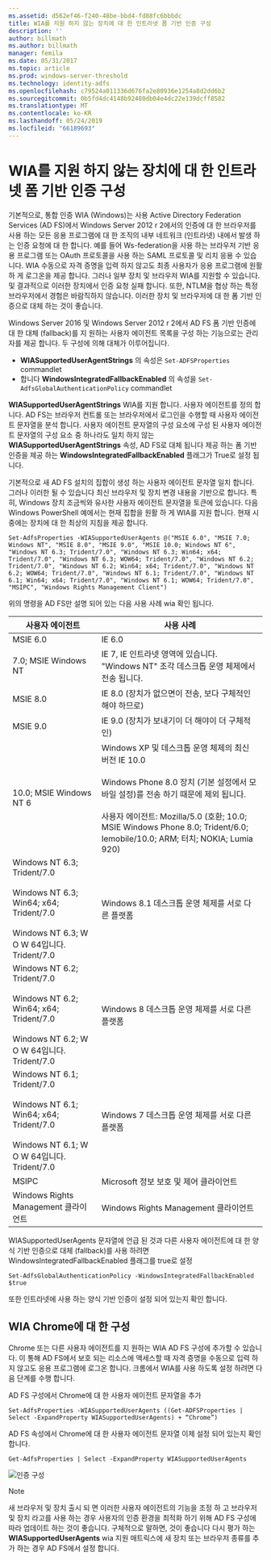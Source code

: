 ```yaml
---
ms.assetid: d562ef46-f240-48be-bbd4-fd88fc6bbbdc
title: WIA를 지원 하지 않는 장치에 대 한 인트라넷 폼 기반 인증 구성
description: ''
author: billmath
ms.author: billmath
manager: femila
ms.date: 05/31/2017
ms.topic: article
ms.prod: windows-server-threshold
ms.technology: identity-adfs
ms.openlocfilehash: c79524a011336d676fa2e80936e1254a8d2dd6b2
ms.sourcegitcommit: 0b5fd4dc4148b92480db04e4dc22e139dcff8582
ms.translationtype: MT
ms.contentlocale: ko-KR
ms.lasthandoff: 05/24/2019
ms.locfileid: "66189693"
---
```

# <a name="configuring-intranet-forms-based-authentication-for-devices-that-do-not-support-wia"></a>WIA를 지원 하지 않는 장치에 대 한 인트라넷 폼 기반 인증 구성


기본적으로, 통합 인증 WIA (Windows)는 사용 Active Directory Federation Services (AD FS)에서 Windows Server 2012 r 2에서의 인증에 대 한 브라우저를 사용 하는 모든 응용 프로그램에 대 한 조직의 내부 네트워크 (인트라넷) 내에서 발생 하는 인증 요청에 대 한 합니다. 예를 들어 Ws-federation을 사용 하는 브라우저 기반 응용 프로그램 또는 OAuth 프로토콜을 사용 하는 SAML 프로토콜 및 리치 응용 수 있습니다. WIA 수동으로 자격 증명을 입력 하지 않고도 최종 사용자가 응용 프로그램에 원활 하 게 로그온을 제공 합니다. 그러나 일부 장치 및 브라우저 WIA를 지원할 수 있습니다. 및 결과적으로 이러한 장치에서 인증 요청 실패 합니다. 또한, NTLM을 협상 하는 특정 브라우저에서 경험은 바람직하지 않습니다. 이러한 장치 및 브라우저에 대 한 폼 기반 인증으로 대체 하는 것이 좋습니다.

Windows Server 2016 및 Windows Server 2012 r 2에서 AD FS 폼 기반 인증에 대 한 대체 (fallback)를 지 원하는 사용자 에이전트 목록을 구성 하는 기능으로는 관리자를 제공 합니다. 두 구성에 의해 대체가 이루어집니다.


- **WIASupportedUserAgentStrings** 의 속성은 `Set-ADFSProperties` commandlet
- 합니다 **WindowsIntegratedFallbackEnabled** 의 속성을 `Set-AdfsGlobalAuthenticationPolicy` commandlet

**WIASupportedUserAgentStrings** WIA를 지원 합니다. 사용자 에이전트를 정의 합니다. AD FS는 브라우저 컨트롤 또는 브라우저에서 로그인을 수행할 때 사용자 에이전트 문자열을 분석 합니다. 사용자 에이전트 문자열의 구성 요소에 구성 된 사용자 에이전트 문자열의 구성 요소 중 하나라도 일치 하지 않는 **WIASupportedUserAgentStrings** 속성, AD FS로 대체 됩니다 제공 하는 폼 기반 인증을 제공 하는 **WindowsIntegratedFallbackEnabled** 플래그가 True로 설정 됩니다.

기본적으로 새 AD FS 설치의 집합이 생성 하는 사용자 에이전트 문자열 일치 합니다. 그러나 이러한 될 수 있습니다 최신 브라우저 및 장치 변경 내용을 기반으로 합니다. 특히, Windows 장치 조금씩와 유사한 사용자 에이전트 문자열을 토큰에 있습니다. 다음 Windows PowerShell 예에서는 현재 집합을 원활 하 게 WIA를 지원 합니다. 현재 시중에는 장치에 대 한 최상의 지침을 제공 합니다.

    Set-AdfsProperties -WIASupportedUserAgents @("MSIE 6.0", "MSIE 7.0; Windows NT", "MSIE 8.0", "MSIE 9.0", "MSIE 10.0; Windows NT 6", "Windows NT 6.3; Trident/7.0", "Windows NT 6.3; Win64; x64; Trident/7.0", "Windows NT 6.3; WOW64; Trident/7.0", "Windows NT 6.2; Trident/7.0", "Windows NT 6.2; Win64; x64; Trident/7.0", "Windows NT 6.2; WOW64; Trident/7.0", "Windows NT 6.1; Trident/7.0", "Windows NT 6.1; Win64; x64; Trident/7.0", "Windows NT 6.1; WOW64; Trident/7.0", "MSIPC", "Windows Rights Management Client")

위의 명령을 AD FS만 설명 되어 있는 다음 사용 사례 wia 확인 됩니다.

사용자 에이전트|사용 사례|
-----|-----|
MSIE 6.0|IE 6.0|
7.0; MSIE Windows NT|IE 7, IE 인트라넷 영역에 있습니다. "Windows NT" 조각 데스크톱 운영 체제에서 전송 됩니다.|
MSIE 8.0|IE 8.0 (장치가 없으면이 전송, 보다 구체적인 해야 하므로)|
MSIE 9.0|IE 9.0 (장치가 보내기이 더 해야이 더 구체적인)|
10.0; MSIE Windows NT 6|Windows XP 및 데스크톱 운영 체제의 최신 버전 IE 10.0</br></br>Windows Phone 8.0 장치 (기본 설정에서 모바일 설정)를 전송 하기 때문에 제외 됩니다.</br></br>사용자 에이전트: Mozilla/5.0 (호환; 10.0; MSIE Windows Phone 8.0; Trident/6.0; Iemobile/10.0; ARM; 터치; NOKIA; Lumia 920)|
Windows NT 6.3; Trident/7.0</br></br>Windows NT 6.3; Win64; x64; Trident/7.0</br></br>Windows NT 6.3; W O W 64입니다. Trident/7.0| Windows 8.1 데스크톱 운영 체제를 서로 다른 플랫폼|
Windows NT 6.2; Trident/7.0</br></br>Windows NT 6.2; Win64; x64; Trident/7.0</br></br>Windows NT 6.2; W O W 64입니다. Trident/7.0|Windows 8 데스크톱 운영 체제를 서로 다른 플랫폼|
Windows NT 6.1; Trident/7.0</br></br>Windows NT 6.1; Win64; x64; Trident/7.0</br></br>Windows NT 6.1; W O W 64입니다. Trident/7.0|Windows 7 데스크톱 운영 체제를 서로 다른 플랫폼|
MSIPC| Microsoft 정보 보호 및 제어 클라이언트|
Windows Rights Management 클라이언트|Windows Rights Management 클라이언트|

WIASupportedUserAgents 문자열에 언급 된 것과 다른 사용자 에이전트에 대 한 양식 기반 인증으로 대체 (fallback)를 사용 하려면 WindowsIntegratedFallbackEnabled 플래그를 true로 설정

    Set-AdfsGlobalAuthenticationPolicy -WindowsIntegratedFallbackEnabled $true

또한 인트라넷에 사용 하는 양식 기반 인증이 설정 되어 있는지 확인 합니다.

## <a name="configuring-wia-for-chrome"></a>WIA Chrome에 대 한 구성
Chrome 또는 다른 사용자 에이전트를 지 원하는 WIA AD FS 구성에 추가할 수 있습니다. 이 통해 AD FS에서 보호 되는 리소스에 액세스할 때 자격 증명을 수동으로 입력 하지 않고도 응용 프로그램에 로그온 합니다. 크롬에서 WIA를 사용 하도록 설정 하려면 다음 단계를 수행 합니다.

AD FS 구성에서 Chrome에 대 한 사용자 에이전트 문자열을 추가

    Set-AdfsProperties -WIASupportedUserAgents ((Get-ADFSProperties | Select -ExpandProperty WIASupportedUserAgents) + “Chrome”)
    
AD FS 속성에서 Chrome에 대 한 사용자 에이전트 문자열 이제 설정 되어 있는지 확인 합니다.

    Get-AdfsProperties | Select -ExpandProperty WIASupportedUserAgents

![인증 구성](media/Configure-intranet-forms-based-authentication-for-devices-that-do-not-support-WIA/chrome1.png) 

>[!NOTE]   
> 새 브라우저 및 장치 출시 되 면 이러한 사용자 에이전트의 기능을 조정 하 고 브라우저 및 장치 라고를 사용 하는 경우 사용자의 인증 환경을 최적화 하기 위해 AD FS 구성에 따라 업데이트 하는 것이 좋습니다. 구체적으로 말하면, 것이 좋습니다 다시 평가 하는 **WIASupportedUserAgents** wia 지원 매트릭스에 새 장치 또는 브라우저 종류를 추가 하는 경우 AD FS에서 설정 합니다.


